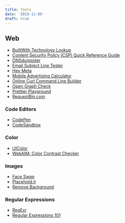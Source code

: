 ```yaml
---
title: Tools
date: '2019-11-09'
draft: true
---
```


<!-- ## iOS -->

<!-- ## macOS -->

## Web

- [BuiltWith Technology Lookup](http://builtwith.com/)
- [Content Security Policy (CSP) Quick Reference Guide](http://content-security-policy.com/)
- [DNSdumpster](https://dnsdumpster.com/)
- [Email Subject Line Tester](https://sendcheckit.com/email-subject-line-tester-results)
- [Hey Meta](https://www.heymeta.com/)
- [Mobile Advertising Calculator](http://ryanmorel.com/mobile-advertising-calculator/)
- [Online Curl Command Line Builder](https://curlbuilder.com/)
- [Open Graph Check](https://opengraphcheck.com/)
- [Prettier Playground](https://prettier.io/playground/)
- [RequestBin.com](https://requestbin.com/)
<!-- - [Yeoman](http://yeoman.io/) -->

### Code Editors

- [CodePen](https://codepen.io/)
- [CodeSandbox](https://codesandbox.io/)

### Color

- [UIColor](http://uicolor.xyz/)
- [WebAIM: Color Contrast Checker](https://webaim.org/resources/contrastchecker/)

### Images

- [Face Swap](https://reflect.tech/faceswap)
- [Placehold.it](http://placehold.it/)
- [Remove Background](https://www.remove.bg/)

### Regular Expressions

- [RegExr](http://regexr.com/)
- [Regular Expressions 101](https://regex101.com/)
